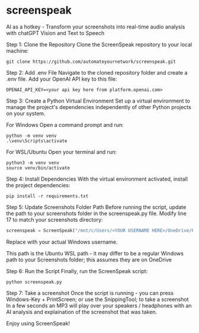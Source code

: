 # screenspeak
AI as a hotkey - Transform your screenshots into real-time audio analysis with chatGPT Vision and Text to Speech

Step 1: Clone the Repository
Clone the ScreenSpeak repository to your local machine:

```console
git clone https://github.com/automateyournetwork/screenspeak.git
```

Step 2: Add .env File
Navigate to the cloned repository folder and create a .env file. Add your OpenAI API key to this file:

```console
OPENAI_API_KEY=<your api key here from platform.openai.com>
```

Step 3: Create a Python Virtual Environment
Set up a virtual environment to manage the project's dependencies independently of other Python projects on your system.

For Windows
Open a command prompt and run:

```console
python -m venv venv
.\venv\Scripts\activate
```

For WSL/Ubuntu
Open your terminal and run:

```console
python3 -m venv venv
source venv/bin/activate
```

Step 4: Install Dependencies
With the virtual environment activated, install the project dependencies:

```console
pip install -r requirements.txt
```

Step 5: Update Screenshots Folder Path
Before running the script, update the path to your screenshots folder in the screenspeak.py file. Modify line 17 to match your screenshots directory:

```python
screenspeak = ScreenSpeak("/mnt/c/Users/<YOUR USERNAME HERE>/OneDrive/Pictures/Screenshots")
```

Replace <YOUR USERNAME HERE> with your actual Windows username.

This path is the Ubuntu WSL path - it may differ to be a regular Windows path to your Screenshots folder; this assumes they are on OneDrive

Step 6: Run the Script
Finally, run the ScreenSpeak script:

```console
python screenspeak.py
```

Step 7: Take a screenshot 
Once the script is running - you can press Windows-Key + PrintScreen; or use the SnippingTool; to take a screenshot 
In a few seconds an MP3 will play over your speakers / headphones with an AI analysis and explaination of the screenshot that was taken. 

Enjoy using ScreenSpeak!
